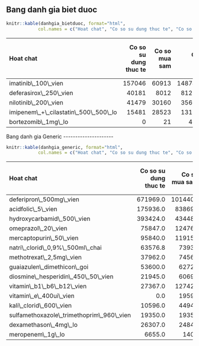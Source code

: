 Bang danh gia biet duoc
-----------------------

``` r
knitr::kable(danhgia_bietduoc, format="html", 
            col.names = c("Hoat chat", "Co so su dung thuc te", "Co so mua sam", "Co so du doan", "% Chenh lech giua co so mua sam va thuc te", "% Chenh lech giua co so du doan va thuc te"))
```

<table>
<thead>
<tr>
<th style="text-align:left;">
Hoat chat
</th>
<th style="text-align:right;">
Co so su dung thuc te
</th>
<th style="text-align:right;">
Co so mua sam
</th>
<th style="text-align:right;">
Co so du doan
</th>
<th style="text-align:right;">
% Chenh lech giua co so mua sam va thuc te
</th>
<th style="text-align:right;">
% Chenh lech giua co so du doan va thuc te
</th>
</tr>
</thead>
<tbody>
<tr>
<td style="text-align:left;">
imatinib\_100\_vien
</td>
<td style="text-align:right;">
157046
</td>
<td style="text-align:right;">
60913
</td>
<td style="text-align:right;">
148748.8308
</td>
<td style="text-align:right;">
-61.21328
</td>
<td style="text-align:right;">
-5.283273
</td>
</tr>
<tr>
<td style="text-align:left;">
deferasirox\_250\_vien
</td>
<td style="text-align:right;">
40181
</td>
<td style="text-align:right;">
8012
</td>
<td style="text-align:right;">
81217.8285
</td>
<td style="text-align:right;">
-80.06023
</td>
<td style="text-align:right;">
102.129933
</td>
</tr>
<tr>
<td style="text-align:left;">
nilotinib\_200\_vien
</td>
<td style="text-align:right;">
41479
</td>
<td style="text-align:right;">
30160
</td>
<td style="text-align:right;">
35604.6528
</td>
<td style="text-align:right;">
-27.28851
</td>
<td style="text-align:right;">
-14.162220
</td>
</tr>
<tr>
<td style="text-align:left;">
imipenem\_+\_cilastatin\_500\_500\_lo
</td>
<td style="text-align:right;">
15481
</td>
<td style="text-align:right;">
28523
</td>
<td style="text-align:right;">
13136.4779
</td>
<td style="text-align:right;">
84.24520
</td>
<td style="text-align:right;">
-15.144513
</td>
</tr>
<tr>
<td style="text-align:left;">
bortezomib\_1mg\_lo
</td>
<td style="text-align:right;">
0
</td>
<td style="text-align:right;">
21
</td>
<td style="text-align:right;">
493.5626
</td>
<td style="text-align:right;">
Inf
</td>
<td style="text-align:right;">
Inf
</td>
</tr>
</tbody>
</table>
Bang danh gia Generic
---------------------

``` r
knitr::kable(danhgia_generic, format="html", 
            col.names = c("Hoat chat", "Co so su dung thuc te", "Co so mua sam", "Co so du doan", "% Chenh lech giua co so mua sam va thuc te", "% Chenh lech giua co so du doan va thuc te"))
```

<table>
<thead>
<tr>
<th style="text-align:left;">
Hoat chat
</th>
<th style="text-align:right;">
Co so su dung thuc te
</th>
<th style="text-align:right;">
Co so mua sam
</th>
<th style="text-align:right;">
Co so du doan
</th>
<th style="text-align:right;">
% Chenh lech giua co so mua sam va thuc te
</th>
<th style="text-align:right;">
% Chenh lech giua co so du doan va thuc te
</th>
</tr>
</thead>
<tbody>
<tr>
<td style="text-align:left;">
deferipron\_500mg\_vien
</td>
<td style="text-align:right;">
671969.0
</td>
<td style="text-align:right;">
1014404
</td>
<td style="text-align:right;">
731224.414
</td>
<td style="text-align:right;">
50.959940
</td>
<td style="text-align:right;">
8.8181767
</td>
</tr>
<tr>
<td style="text-align:left;">
acidfolic\_5\_vien
</td>
<td style="text-align:right;">
175936.0
</td>
<td style="text-align:right;">
838697
</td>
<td style="text-align:right;">
385122.101
</td>
<td style="text-align:right;">
376.705734
</td>
<td style="text-align:right;">
118.8989751
</td>
</tr>
<tr>
<td style="text-align:left;">
hydroxycarbamid\_500\_vien
</td>
<td style="text-align:right;">
393424.0
</td>
<td style="text-align:right;">
434484
</td>
<td style="text-align:right;">
237030.104
</td>
<td style="text-align:right;">
10.436577
</td>
<td style="text-align:right;">
-39.7519969
</td>
</tr>
<tr>
<td style="text-align:left;">
omeprazol\_20\_vien
</td>
<td style="text-align:right;">
75847.0
</td>
<td style="text-align:right;">
124766
</td>
<td style="text-align:right;">
35117.935
</td>
<td style="text-align:right;">
64.496948
</td>
<td style="text-align:right;">
-53.6989791
</td>
</tr>
<tr>
<td style="text-align:left;">
mercaptopurin\_50\_vien
</td>
<td style="text-align:right;">
95840.0
</td>
<td style="text-align:right;">
119155
</td>
<td style="text-align:right;">
91952.140
</td>
<td style="text-align:right;">
24.327003
</td>
<td style="text-align:right;">
-4.0566148
</td>
</tr>
<tr>
<td style="text-align:left;">
natri\_clorid\_0,9%\_500ml\_chai
</td>
<td style="text-align:right;">
63576.8
</td>
<td style="text-align:right;">
73932
</td>
<td style="text-align:right;">
63142.479
</td>
<td style="text-align:right;">
16.287702
</td>
<td style="text-align:right;">
-0.6831435
</td>
</tr>
<tr>
<td style="text-align:left;">
methotrexat\_2,5mg\_vien
</td>
<td style="text-align:right;">
37962.0
</td>
<td style="text-align:right;">
74562
</td>
<td style="text-align:right;">
59858.881
</td>
<td style="text-align:right;">
96.412202
</td>
<td style="text-align:right;">
57.6810521
</td>
</tr>
<tr>
<td style="text-align:left;">
guaiazulen\_dimethicon\_goi
</td>
<td style="text-align:right;">
53600.0
</td>
<td style="text-align:right;">
62722
</td>
<td style="text-align:right;">
15606.119
</td>
<td style="text-align:right;">
17.018657
</td>
<td style="text-align:right;">
-70.8841061
</td>
</tr>
<tr>
<td style="text-align:left;">
diosmine\_hesperidin\_450\_50\_vien
</td>
<td style="text-align:right;">
21945.0
</td>
<td style="text-align:right;">
60698
</td>
<td style="text-align:right;">
32674.212
</td>
<td style="text-align:right;">
176.591479
</td>
<td style="text-align:right;">
48.8913724
</td>
</tr>
<tr>
<td style="text-align:left;">
vitamin\_b1\_b6\_b12\_vien
</td>
<td style="text-align:right;">
27367.0
</td>
<td style="text-align:right;">
127427
</td>
<td style="text-align:right;">
92742.983
</td>
<td style="text-align:right;">
365.622830
</td>
<td style="text-align:right;">
238.8861892
</td>
</tr>
<tr>
<td style="text-align:left;">
vitamin\_e\_400ui\_vien
</td>
<td style="text-align:right;">
0.0
</td>
<td style="text-align:right;">
19597
</td>
<td style="text-align:right;">
28993.078
</td>
<td style="text-align:right;">
Inf
</td>
<td style="text-align:right;">
Inf
</td>
</tr>
<tr>
<td style="text-align:left;">
kali\_clorid\_600\_vien
</td>
<td style="text-align:right;">
10596.0
</td>
<td style="text-align:right;">
44949
</td>
<td style="text-align:right;">
-57647.607
</td>
<td style="text-align:right;">
324.207248
</td>
<td style="text-align:right;">
-644.0506514
</td>
</tr>
<tr>
<td style="text-align:left;">
sulfamethoxazole\_trimethoprim\_960\_vien
</td>
<td style="text-align:right;">
19350.0
</td>
<td style="text-align:right;">
19350
</td>
<td style="text-align:right;">
32152.832
</td>
<td style="text-align:right;">
0.000000
</td>
<td style="text-align:right;">
66.1645042
</td>
</tr>
<tr>
<td style="text-align:left;">
dexamethason\_4mg\_lo
</td>
<td style="text-align:right;">
26307.0
</td>
<td style="text-align:right;">
24845
</td>
<td style="text-align:right;">
31201.945
</td>
<td style="text-align:right;">
-5.557456
</td>
<td style="text-align:right;">
18.6070051
</td>
</tr>
<tr>
<td style="text-align:left;">
meropenem\_1g\_lo
</td>
<td style="text-align:right;">
6655.0
</td>
<td style="text-align:right;">
1409
</td>
<td style="text-align:right;">
7273.117
</td>
<td style="text-align:right;">
-78.827949
</td>
<td style="text-align:right;">
9.2880075
</td>
</tr>
</tbody>
</table>
